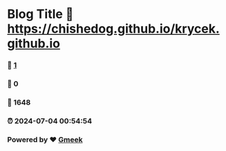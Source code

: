 # Blog Title :link: https://chishedog.github.io/krycek.github.io 
### :page_facing_up: [1](https://chishedog.github.io/krycek.github.io/tag.html) 
### :speech_balloon: 0 
### :hibiscus: 1648 
### :alarm_clock: 2024-07-04 00:54:54 
### Powered by :heart: [Gmeek](https://github.com/Meekdai/Gmeek)
